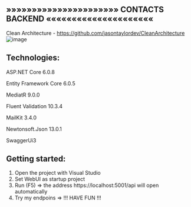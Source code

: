 »»»»»»»»»»»»»»»»»»»»»» CONTACTS BACKEND «««««««««««««««««««««
--------------------------------------------------------------------------------------------------------------


Clean Architecture - https://github.com/jasontaylordev/CleanArchitecture
![image](https://user-images.githubusercontent.com/61167227/189543595-7bc682ce-5cef-4a18-944c-2e649b7311c2.png)


Technologies:
--------------------------------------------------------------------------------------------------------------

ASP.NET Core 6.0.8

Entity Framework Core 6.0.5

MediatR 9.0.0

Fluent Validation 10.3.4

MailKit 3.4.0

Newtonsoft.Json 13.0.1

SwaggerUi3


Getting started:
--------------------------------------------------------------------------------------------------------------

1) Open the project with Visual Studio
2) Set WebUI as startup project
3) Run (F5) => the address https://localhost:5001/api will open automatically
4) Try my endpoins => !!! HAVE FUN !!!
